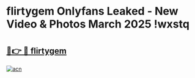# flirtygem Onlyfans Leaked - New Video & Photos March 2025 !wxstq

# <h2><a href="https://jcg1wi.iuczelnia.edu.pl?title=flirtygem&ref=wxstq">🔗👉 🔴 flirtygem</a></h2>

[![acn](https://github.com/user-attachments/assets/0f9c940e-d8b0-45ae-aac7-cd30a18b3e1c)](https://jcg1wi.iuczelnia.edu.pl?title=flirtygem&ref=wxstq)


